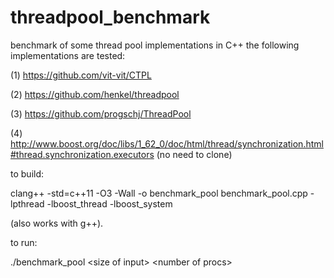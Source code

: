 # threadpool_benchmark
benchmark of some thread pool implementations in C++
the following implementations are tested:

(1) https://github.com/vit-vit/CTPL

(2) https://github.com/henkel/threadpool

(3) https://github.com/progschj/ThreadPool

(4) http://www.boost.org/doc/libs/1_62_0/doc/html/thread/synchronization.html#thread.synchronization.executors (no need to clone)

to build:

clang++ -std=c++11 -O3 -Wall -o benchmark_pool benchmark_pool.cpp -lpthread -lboost_thread -lboost_system

(also works with g++).

to run:

./benchmark_pool \<size of input\> \<number of procs\>
